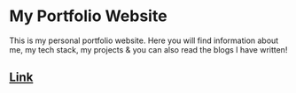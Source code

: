 # My Portfolio Website

This is my personal portfolio website.
Here you will find information about me, my tech stack, my projects & you can also read the blogs I have written!

## [Link](https://myportfolio2311.netlify.app/)
